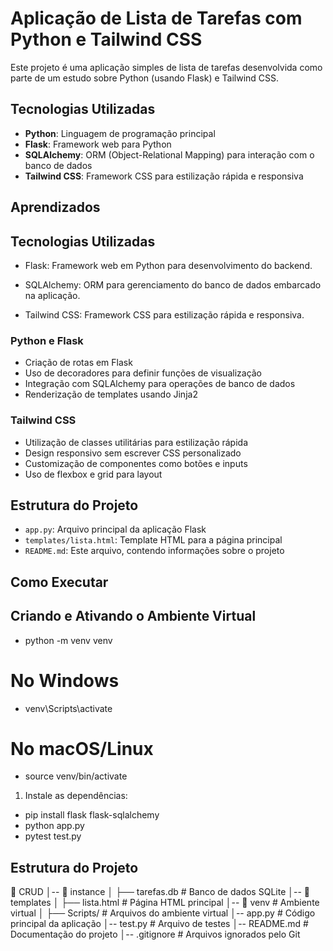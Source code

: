 # Aplicação de Lista de Tarefas com Python e Tailwind CSS

Este projeto é uma aplicação simples de lista de tarefas desenvolvida como parte de um estudo sobre Python (usando Flask) e Tailwind CSS.

## Tecnologias Utilizadas

- **Python**: Linguagem de programação principal
- **Flask**: Framework web para Python
- **SQLAlchemy**: ORM (Object-Relational Mapping) para interação com o banco de dados
- **Tailwind CSS**: Framework CSS para estilização rápida e responsiva

## Aprendizados

## Tecnologias Utilizadas

- Flask: Framework web em Python para desenvolvimento do backend.

- SQLAlchemy: ORM para gerenciamento do banco de dados embarcado na aplicação.

- Tailwind CSS: Framework CSS para estilização rápida e responsiva.


### Python e Flask

- Criação de rotas em Flask
- Uso de decoradores para definir funções de visualização
- Integração com SQLAlchemy para operações de banco de dados
- Renderização de templates usando Jinja2

### Tailwind CSS

- Utilização de classes utilitárias para estilização rápida
- Design responsivo sem escrever CSS personalizado
- Customização de componentes como botões e inputs
- Uso de flexbox e grid para layout

## Estrutura do Projeto

- `app.py`: Arquivo principal da aplicação Flask
- `templates/lista.html`: Template HTML para a página principal
- `README.md`: Este arquivo, contendo informações sobre o projeto

## Como Executar

## Criando e Ativando o Ambiente Virtual

- python -m venv venv
# No Windows
- venv\Scripts\activate
# No macOS/Linux
- source venv/bin/activate

1. Instale as dependências:

- pip install flask flask-sqlalchemy
- python app.py
- pytest test.py

## Estrutura do Projeto 

📂 CRUD
│-- 📂 instance
│   ├── tarefas.db  # Banco de dados SQLite
│-- 📂 templates
│   ├── lista.html  # Página HTML principal
│-- 📂 venv  # Ambiente virtual
│   ├── Scripts/  # Arquivos do ambiente virtual
│-- app.py  # Código principal da aplicação
│-- test.py  # Arquivo de testes
│-- README.md  # Documentação do projeto
│-- .gitignore  # Arquivos ignorados pelo Git
